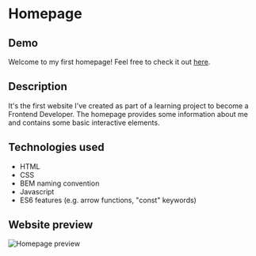 # Homepage
## Demo
Welcome to my first homepage! Feel free to check it out <a href="https://ewa14.github.io/homepage/" target="_blank">here</a>.
 
## Description
It's the first website I've created as part of a learning project to become a Frontend Developer. The homepage provides some information about me and contains some basic interactive elements.
## Technologies used
- HTML
- CSS
- BEM naming convention
- Javascript
- ES6 features (e.g. arrow functions, "const" keywords)
## Website preview
![Homepage preview](images/website-preview.gif)

